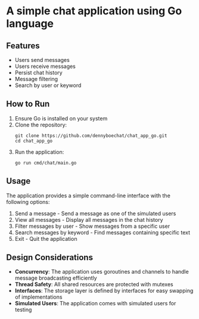 # A simple chat application using Go language

## Features
- Users send messages
- Users receive messages
- Persist chat history
- Message filtering
- Search by user or keyword

## How to Run
1. Ensure Go is installed on your system
2. Clone the repository:
   ```
   git clone https://github.com/dennyboechat/chat_app_go.git
   cd chat_app_go
   ```
3. Run the application:
   ```
   go run cmd/chat/main.go
   ```

## Usage
The application provides a simple command-line interface with the following options:
1. Send a message - Send a message as one of the simulated users
2. View all messages - Display all messages in the chat history
3. Filter messages by user - Show messages from a specific user
4. Search messages by keyword - Find messages containing specific text
5. Exit - Quit the application

## Design Considerations
- **Concurrency**: The application uses goroutines and channels to handle message broadcasting efficiently
- **Thread Safety**: All shared resources are protected with mutexes
- **Interfaces**: The storage layer is defined by interfaces for easy swapping of implementations
- **Simulated Users**: The application comes with simulated users for testing
